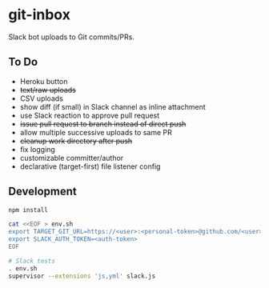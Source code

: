 # git-inbox

Slack bot uploads to Git commits/PRs.

## To Do

- Heroku button
- ~~text/raw uploads~~
- CSV uploads
- show diff (if small) in Slack channel as inline attachment
- use Slack reaction to approve pull request
- ~~issue pull request to branch instead of direct push~~
- allow multiple successive uploads to same PR
- ~~cleanup work directory after push~~
- fix logging
- customizable committer/author
- declarative (target-first) file listener config

## Development

```sh
npm install

cat <<EOF > env.sh
export TARGET_GIT_URL=https://<user>:<personal-token>@github.com/<user>/<repo>.git
export SLACK_AUTH_TOKEN=<auth-token>
EOF

# Slack tests
. env.sh
supervisor --extensions 'js,yml' slack.js
```
